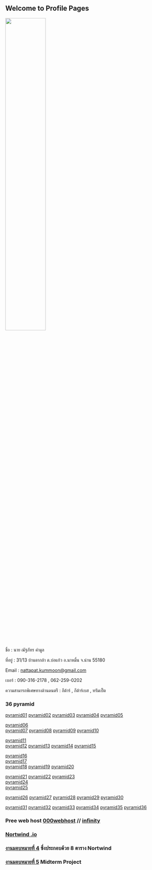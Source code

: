## Welcome to Profile Pages

<html>
<meta name="viewport" content="width=device-width, initial-scale=1">
<link rel="stylesheet" href="https://www.w3schools.com/w3css/4/w3.css">
<body>
    <div class="w3-container">
  <img src="n01.jpg" class="w3-round-xxlarge" w3-center style="width:50%">
</div>
</body>
</html>

ชื่อ : นาย ณัฐภัทร คำมูล 

ที่อยู่ : 31/13 บ้านตากล้า ต.บ่อแก้ว อ.นาหมื่น จ.น่าน 55180

Email : nattapat.kummoon@gmail.com

เบอร์ : 090-316-2178 , 062-259-0202

ความสามารถพิเศษทางด้านดนตรี : กีต้าร์ , กีต้าร์เบส , ทรัมเป็ต

### 36 pyramid

[pyramid01](https://github.com/nattapat006/CPSC331_621_HW6/blob/master/non_1.php)   [pyramid02](https://github.com/nattapat006/CPSC331_621_HW6/blob/master/non_2.php)   [pyramid03](https://github.com/nattapat006/CPSC331_621_HW6/blob/master/non_3.php)   [pyramid04](https://github.com/nattapat006/CPSC331_621_HW6/blob/master/non_4.php)   [pyramid05](https://github.com/nattapat006/CPSC331_621_HW6/blob/master/non_5.php)   

[pyramid06](https://github.com/nattapat006/CPSC331_621_HW6/blob/master/non_6.php)   
[pyramid07](https://github.com/nattapat006/CPSC331_621_HW6/blob/master/non_7.php)   [pyramid08](https://github.com/nattapat006/CPSC331_621_HW6/blob/master/non_8.php)   [pyramid09](https://github.com/nattapat006/CPSC331_621_HW6/blob/master/non_9.php)   [pyramid10](https://github.com/nattapat006/CPSC331_621_HW6/blob/master/non_10.php)   

[pyramid11](https://github.com/nattapat006/CPSC331_621_HW6/blob/master/non_11.php)  
[pyramid12](https://github.com/nattapat006/CPSC331_621_HW6/blob/master/non_12.php)
[pyramid13](https://github.com/nattapat006/CPSC331_621_HW6/blob/master/non_13.php)  [pyramid14](https://github.com/nattapat006/CPSC331_621_HW6/blob/master/non_14.php)   [pyramid15](https://github.com/nattapat006/CPSC331_621_HW6/blob/master/non_15.php)  

[pyramid16](https://github.com/nattapat006/CPSC331_621_HW6/blob/master/non_16.php)  
[pyramid17](https://github.com/nattapat006/CPSC331_621_HW6/blob/master/non_17.php)  
[pyramid18](https://github.com/nattapat006/CPSC331_621_HW6/blob/master/non_18.php) 
[pyramid19](https://github.com/nattapat006/CPSC331_621_HW6/blob/master/non_19.php)   [pyramid20](https://github.com/nattapat006/CPSC331_621_HW6/blob/master/non_20.php)  

[pyramid21](https://github.com/nattapat006/CPSC331_621_HW6/blob/master/non_21.php)   [pyramid22](https://github.com/nattapat006/CPSC331_621_HW6/blob/master/non_22.php)   [pyramid23](https://github.com/nattapat006/CPSC331_621_HW6/blob/master/non_23.php)  
[pyramid24](https://github.com/nattapat006/CPSC331_621_HW6/blob/master/non_24.php)   
[pyramid25](https://github.com/nattapat006/CPSC331_621_HW6/blob/master/non_25.php)  

[pyramid26](https://github.com/nattapat006/CPSC331_621_HW6/blob/master/non_26.php)   [pyramid27](https://github.com/nattapat006/CPSC331_621_HW6/blob/master/non_27.php)   [pyramid28](https://github.com/nattapat006/CPSC331_621_HW6/blob/master/non_28.php)   [pyramid29](https://github.com/nattapat006/CPSC331_621_HW6/blob/master/non_29.php)   [pyramid30](https://github.com/nattapat006/CPSC331_621_HW6/blob/master/non_30.php)

[pyramid31](https://github.com/nattapat006/CPSC331_621_HW6/blob/master/non_31.php)  [pyramid32](https://github.com/nattapat006/CPSC331_621_HW6/blob/master/non_32.php)   [pyramid33](https://github.com/nattapat006/CPSC331_621_HW6/blob/master/non_33.php)   [pyramid34](https://github.com/nattapat006/CPSC331_621_HW6/blob/master/non_34.php)   [pyramid35](https://github.com/nattapat006/CPSC331_621_HW6/blob/master/non_35.php)   [pyramid36](https://github.com/nattapat006/CPSC331_621_HW6/blob/master/non_36.php) 



### Pree web host [000webhost](https://ducatith.000webhostapp.com/) // [infinity](http://non005.epizy.com/index.php)


### [Nortwind .io](https://github.com/nattapat006/CPSC331_621_HW6/blob/master/db_northwind.sql) 


### [งานมอบหมายที่ 4](https://github.com/nattapat006/nortwind) ซึ่งประกอบด้วย 8 ตาราง Nortwind


### [งานมอบหมายที่ 5](https://github.com/nattapat006/Mid_CPSC331_621/blob/master/Mid_CPSC331_621.pdf?fbclid=IwAR3E5_jdJyIcgZDNK90NFNcoFfXyjNfxOL_eHZyxJT7TCESlHUlFcfNgqPo) Midterm Project 

